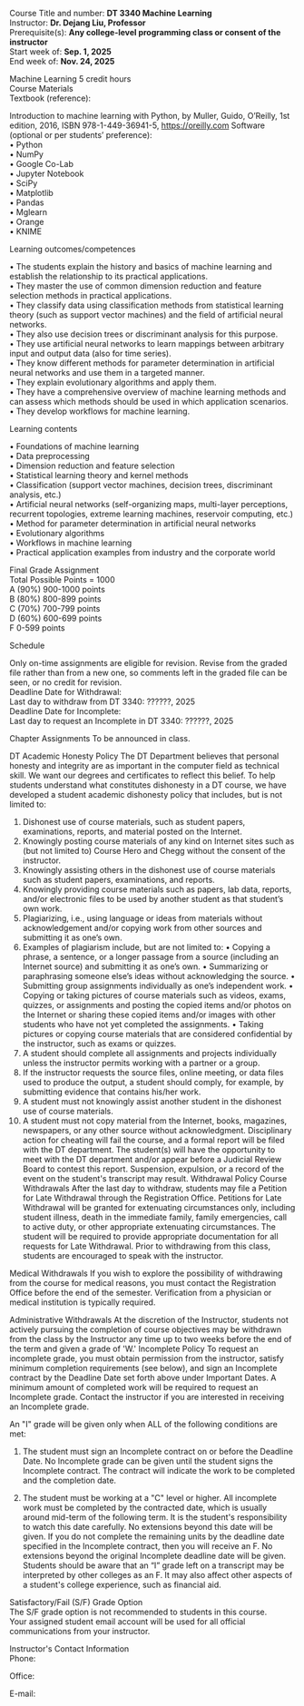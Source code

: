 Course Title and number: 	**DT 3340 Machine Learning**\
Instructor:	**Dr. Dejang Liu, Professor**\
Prerequisite(s):	**Any college-level programming class or consent of the instructor**\
Start week of:	**Sep. 1, 2025**\
End week of:	**Nov. 24, 2025**

Machine Learning 5 credit hours\
Course Materials\
Textbook (reference):

Introduction to machine learning with Python, by Muller, Guido, O’Reilly, 1st edition, 2016, ISBN 978-1-449-36941-5, https://oreilly.com 
Software (optional or per students’ preference):\
•	Python\
•	NumPy\
•	Google Co-Lab\
•	Jupyter Notebook\
•	SciPy\
•	Matplotlib\
•	Pandas\
•	Mglearn\
•	Orange\
•	KNIME

Learning outcomes/competences

•	The students explain the history and basics of machine learning and establish the relationship to its practical applications.\
•	They master the use of common dimension reduction and feature selection methods in practical applications.\
•	They classify data using classification methods from statistical learning theory (such as support vector machines) and the field of artificial neural networks.\
•	They also use decision trees or discriminant analysis for this purpose.\
•	They use artificial neural networks to learn mappings between arbitrary input and output data (also for time series).\
•	They know different methods for parameter determination in artificial neural networks and use them in a targeted manner.\
•	They explain evolutionary algorithms and apply them.\
•	They have a comprehensive overview of machine learning methods and can assess which methods should be used in which application scenarios.\
•	They develop workflows for machine learning.


Learning contents

•	Foundations of machine learning\
•	Data preprocessing\
•	Dimension reduction and feature selection\
•	Statistical learning theory and kernel methods\
•	Classification (support vector machines, decision trees, discriminant analysis, etc.)\
•	Artificial neural networks (self-organizing maps, multi-layer perceptions, recurrent topologies, extreme learning machines, reservoir computing, etc.)\
•	Method for parameter determination in artificial neural networks\
•	Evolutionary algorithms\
•	Workflows in machine learning\
•	Practical application examples from industry and the corporate world

Final Grade Assignment\
Total Possible Points = 1000\
A (90%)     900-1000 points\
B (80%)     800-899 points\
C (70%)     700-799 points\
D (60%)     600-699 points\
F	    	 0-599 points

Schedule

Only on-time assignments are eligible for revision. Revise from the graded file rather than from a new one, so comments left in the graded file can be seen, or no credit for revision.\
Deadline Date for Withdrawal:\
Last day to withdraw from DT 3340: ??????, 2025\
Deadline Date for Incomplete:\
Last day to request an Incomplete in DT 3340: ??????, 2025

Chapter Assignments
To be announced in class. 

DT Academic Honesty Policy
The DT Department believes that personal honesty and integrity are as important in the computer field as technical skill. We want our degrees and certificates to reflect this belief. To help students understand what constitutes dishonesty in a DT course, we have developed a student academic dishonesty policy that includes, but is not limited to:

1.	Dishonest use of course materials, such as student papers, examinations, reports, and material posted on the Internet.
2.	Knowingly posting course materials of any kind on Internet sites such as (but not limited to) Course Hero and Chegg without the consent of the instructor.
3.	Knowingly assisting others in the dishonest use of course materials such as student papers, examinations, and reports.
4.	Knowingly providing course materials such as papers, lab data, reports, and/or electronic files to be used by another student as that student’s own work.
5.	Plagiarizing, i.e., using language or ideas from materials without acknowledgement and/or copying work from other sources and submitting it as one’s own.
6.	Examples of plagiarism include, but are not limited to:
•	Copying a phrase, a sentence, or a longer passage from a source (including an Internet source) and submitting it as one’s own.
•	Summarizing or paraphrasing someone else’s ideas without acknowledging the source.
•	Submitting group assignments individually as one’s independent work.
•	Copying or taking pictures of course materials such as videos, exams, quizzes, or assignments and posting the copied items and/or photos on the Internet or sharing these copied items and/or images with other students who have not yet completed the assignments.
•	Taking pictures or copying course materials that are considered confidential by the instructor, such as exams or quizzes.
7.	A student should complete all assignments and projects individually unless the instructor permits working with a partner or a group. 
8.	If the instructor requests the source files, online meeting, or data files used to produce the output, a student should comply, for example, by submitting evidence that contains his/her work.
9.	A student must not knowingly assist another student in the dishonest use of course materials.
10.	A student must not copy material from the Internet, books, magazines, newspapers, or any other source without acknowledgment. 
Disciplinary action for cheating will fail the course, and a formal report will be filed with the DT department. The student(s) will have the opportunity to meet with the DT department and/or appear before a Judicial Review Board to contest this report. Suspension, expulsion, or a record of the event on the student's transcript may result.
Withdrawal Policy
Course Withdrawals 
After the last day to withdraw, students may file a Petition for Late Withdrawal through the Registration Office.  Petitions for Late Withdrawal will be granted for extenuating circumstances only, including student illness, death in the immediate family, family emergencies, call to active duty, or other appropriate extenuating circumstances.  The student will be required to provide appropriate documentation for all requests for Late Withdrawal.  Prior to withdrawing from this class, students are encouraged to speak with the instructor.

Medical Withdrawals
If you wish to explore the possibility of withdrawing from the course for medical reasons, you must contact the Registration Office before the end of the semester. Verification from a physician or medical institution is typically required. 

Administrative Withdrawals
At the discretion of the Instructor, students not actively pursuing the completion of course objectives may be withdrawn from the class by the Instructor any time up to two weeks before the end of the term and given a grade of 'W.' 
Incomplete Policy 
To request an incomplete grade, you must obtain permission from the instructor, satisfy minimum completion requirements (see below), and sign an Incomplete contract by the Deadline Date set forth above under Important Dates. A minimum amount of completed work will be required to request an Incomplete grade. Contact the instructor if you are interested in receiving an Incomplete grade. 

An "I" grade will be given only when ALL of the following conditions are met: 
1.	The student must sign an Incomplete contract on or before the Deadline Date. No Incomplete grade can be given until the student signs the Incomplete contract. The contract will indicate the work to be completed and the completion date.

3.	The student must be working at a "C" level or higher. 
All incomplete work must be completed by the contracted date, which is usually around mid-term of the following term. It is the student's responsibility to watch this date carefully. No extensions beyond this date will be given. If you do not complete the remaining units by the deadline date specified in the Incomplete contract, then you will receive an F.
No extensions beyond the original Incomplete deadline date will be given. Students should be aware that an “I” grade left on a transcript may be interpreted by other colleges as an F. It may also affect other aspects of a student's college experience, such as financial aid.

Satisfactory/Fail (S/F) Grade Option\
The S/F grade option is not recommended to students in this course.\
Your assigned student email account will be used for all official communications from your instructor.

Instructor's Contact Information\
Phone:

Office:

E-mail:

